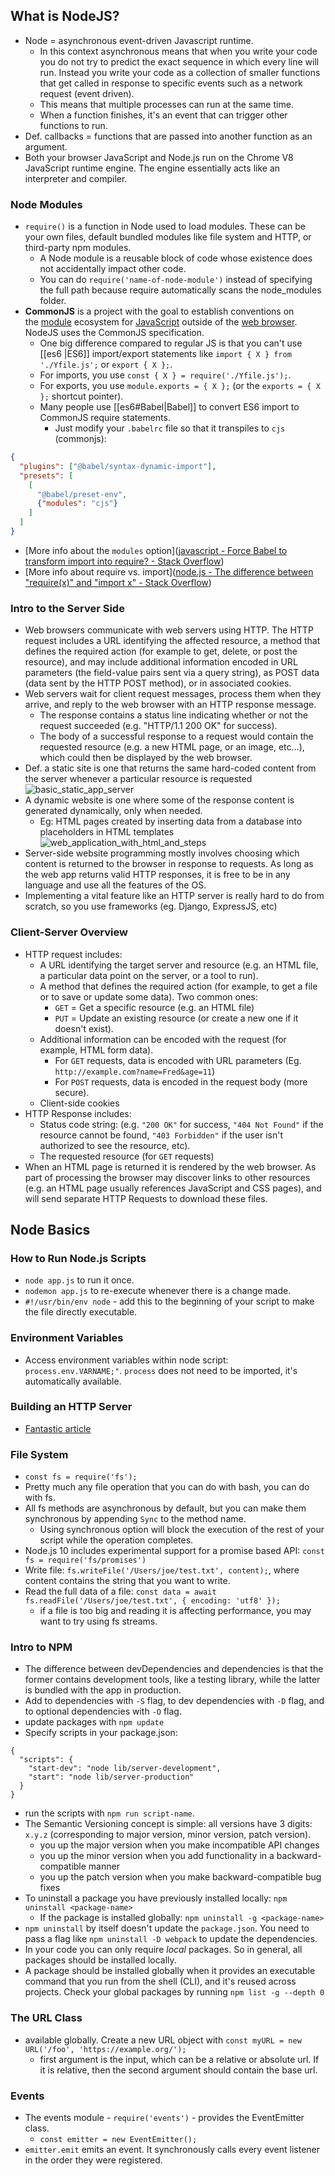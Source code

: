 ## What is NodeJS?
- Node = asynchronous event-driven Javascript runtime.
  - In this context asynchronous means that when you write your code you do not try to predict the exact sequence in which every line will run. Instead you write your code as a collection of smaller functions that get called in response to specific events such as a network request (event driven).
  - This means that multiple processes can run at the same time.
  - When a function finishes, it's an event that can trigger other functions to run. 
- Def. callbacks = functions that are passed into another function as an argument. 
- Both your browser JavaScript and Node.js run on the Chrome V8 JavaScript runtime engine. The engine essentially acts like an interpreter and compiler.

### Node Modules
- `require()` is a function in Node used to load modules. These can be your own files, default bundled modules like file system and HTTP, or third-party npm modules.
  - A Node module is a reusable block of code whose existence does not accidentally impact other code.  
  - You can do `require('name-of-node-module')` instead of specifying the full path because require automatically scans the node_modules folder.
- **CommonJS** is a project with the goal to establish conventions on the [module](https://en.wikipedia.org/wiki/Subprogram "Subprogram") ecosystem for [JavaScript](https://en.wikipedia.org/wiki/JavaScript "JavaScript") outside of the [web browser](https://en.wikipedia.org/wiki/Web_browser "Web browser"). NodeJS uses the CommonJS specification.
	- One big difference compared to regular JS is that you can't use [[es6 |ES6]] import/export statements like `import { X } from './Yfile.js';` or `export { X };`. 
	- For imports, you use `const { X } = require('./Yfile.js');`.
	- For exports, you use `module.exports = { X };` (or the `exports = { X };` shortcut pointer). 
	- Many people use [[es6#Babel|Babel]] to convert ES6 import to CommonJS require statements. 
		- Just modify your `.babelrc` file so that it transpiles to `cjs` (commonjs): 
``` json
{
  "plugins": ["@babel/syntax-dynamic-import"],
  "presets": [
    [
      "@babel/preset-env",
      {"modules": "cjs"}
    ]
  ]
}
```  
- [More info about the `modules` option]([javascript - Force Babel to transform import into require? - Stack Overflow](https://stackoverflow.com/questions/66095924/force-babel-to-transform-import-into-require))
- [More info about require vs. import]([node.js - The difference between "require(x)" and "import x" - Stack Overflow](https://stackoverflow.com/questions/46677752/the-difference-between-requirex-and-import-x)) 


### Intro to the Server Side
- Web browsers communicate with web servers using HTTP. The HTTP request includes a URL identifying the affected resource, a method that defines the required action (for example to get, delete, or post the resource), and may include additional information encoded in URL parameters (the field-value pairs sent via a query string), as POST data (data sent by the HTTP POST method), or in associated cookies.
- Web servers wait for client request messages, process them when they arrive, and reply to the web browser with an HTTP response message. 
  - The response contains a status line indicating whether or not the request succeeded (e.g. "HTTP/1.1 200 OK" for success).
  - The body of a successful response to a request would contain the requested resource (e.g. a new HTML page, or an image, etc...), which could then be displayed by the web browser.
- Def. a static site is one that returns the same hard-coded content from the server whenever a particular resource is requested
![basic_static_app_server](basic_static_app_server.png)
- A dynamic website is one where some of the response content is generated dynamically, only when needed. 
  - Eg:  HTML pages created by inserting data from a database into placeholders in HTML templates 
![web_application_with_html_and_steps](web_application_with_html_and_steps.png)
- Server-side website programming mostly involves choosing which content is returned to the browser in response to requests. As long as the web app returns valid HTTP responses, it is free to be in any language and use all the features of the OS.
- Implementing a vital feature like an HTTP server is really hard to do from scratch, so you use frameworks (eg. Django, ExpressJS, etc)

### Client-Server Overview 
- HTTP request includes:
  - A URL identifying the target server and resource (e.g. an HTML file, a particular data point on the server, or a tool to run).
  - A method that defines the required action (for example, to get a file or to save or update some data). Two common ones:
    - `GET` = Get a specific resource (e.g. an HTML file)
    - `PUT` = Update an existing resource (or create a new one if it doesn't exist).
  - Additional information can be encoded with the request (for example, HTML form data). 
    - For `GET` requests, data is encoded with URL parameters (Eg. `http://example.com?name=Fred&age=11`)
    - For `POST` requests, data is encoded in the request body (more secure).
  - Client-side cookies
- HTTP Response includes:
  - Status code string: (e.g. `"200 OK"` for success, `"404 Not Found"` if the resource cannot be found, `"403 Forbidden"` if the user isn't authorized to see the resource, etc).
  - The requested resource (for `GET` requests)
- When an HTML page is returned it is rendered by the web browser. As part of processing the browser may discover links to other resources (e.g. an HTML page usually references JavaScript and CSS pages), and will send separate HTTP Requests to download these files.

## Node Basics
### How to Run Node.js Scripts
- `node app.js` to run it once.
- `nodemon app.js` to re-execute whenever there is a change made.
- `#!/usr/bin/env node` - add this to the beginning of your script to make the file directly executable. 

### Environment Variables
- Access environment variables within node script: `process.env.VARNAME;"`. `process` does not need to be imported, it's automatically available.

### Building an HTTP Server
- [Fantastic article](https://www.digitalocean.com/community/tutorials/how-to-create-a-web-server-in-node-js-with-the-http-module)

### File System
- `const fs = require('fs');`
- Pretty much any file operation that you can do with bash, you can do with fs. 
- All fs methods are asynchronous by default, but you can make them synchronous by appending `Sync` to the method name.
  - Using synchronous option will block the execution of the rest of your script while the operation completes. 
- Node.js 10 includes experimental support for a promise based API: `const fs = require('fs/promises')`
- Write file: `fs.writeFile('/Users/joe/test.txt', content);`, where content contains the string that you want to write. 
- Read the full data of a file: `const data = await fs.readFile('/Users/joe/test.txt', { encoding: 'utf8' });`
  - if a file is too big and reading it is affecting performance, you may want to try using fs streams. 


### Intro to NPM
- The difference between devDependencies and dependencies is that the former contains development tools, like a testing library, while the latter is bundled with the app in production.
- Add to dependencies with `-S` flag, to dev dependencies with `-D` flag, and to optional dependencies with `-O` flag. 
- update packages with `npm update`
- Specify scripts in your package.json:
```
{
  "scripts": {
    "start-dev": "node lib/server-development",
    "start": "node lib/server-production"
  }
}
```  
  - run the scripts with `npm run script-name`.
- The Semantic Versioning concept is simple: all versions have 3 digits: `x.y.z` (corresponding to major version, minor version, patch version).
  - you up the major version when you make incompatible API changes
  - you up the minor version when you add functionality in a backward-compatible manner
  - you up the patch version when you make backward-compatible bug fixes
- To uninstall a package you have previously installed locally: `npm uninstall <package-name>`
  - If the package is installed globally: `npm uninstall -g <package-name>`
- `npm uninstall` by itself doesn't update the `package.json`. You need to pass a flag like `npm uninstall -D webpack` to update the dependencies. 
- In your code you can only require *local* packages. So in general, all packages should be installed locally.
- A package should be installed globally when it provides an executable command that you run from the shell (CLI), and it's reused across projects. Check your global packages by running `npm list -g --depth 0`

### The URL Class
- available globally. Create a new URL object with `const myURL = new URL('/foo', 'https://example.org/');`
  - first argument is the input, which can be a relative or absolute url. If it is relative, then the second argument should contain the base url. 

### Events
- The events module - `require('events')` - provides the EventEmitter class. 
  - `const emitter = new EventEmitter();`
- `emitter.emit` emits an event. It synchronously calls every event listener in the order they were registered.